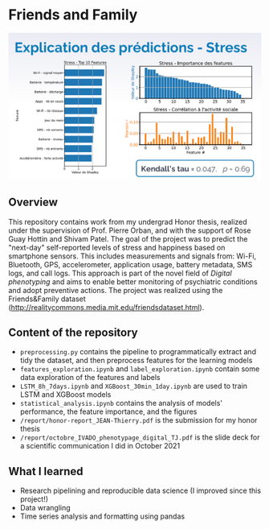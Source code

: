 # Friends and Family
<img src="https://raw.githubusercontent.com/zilto/Honor-Thesis_friends-family/main/docs/header.PNG" alt="drawing"/>

## Overview
This repository contains work from my undergrad Honor thesis, realized under the supervision of Prof. Pierre Orban, and with the support of Rose Guay Hottin and Shivam Patel. The goal of the project was to predict the "next-day" self-reported levels of stress and happiness based on smartphone sensors. This includes measurements and signals from: Wi-Fi, Bluetooth, GPS, accelerometer, application usage, battery metadata, SMS logs, and call logs. This approach is part of the novel field of *Digital phenotyping* and aims to enable better monitoring of psychiatric conditions and adopt preventive actions. The project was realized using the Friends&Family dataset (http://realitycommons.media.mit.edu/friendsdataset.html).

## Content of the repository
- ``preprocessing.py`` contains the pipeline to programmatically extract and tidy the dataset, and then preprocess features for the learning models
- ``features_exploration.ipynb`` and ``label_exploration.ipynb`` contain some data exploration of the features and labels
- ``LSTM_8h_7days.ipynb`` and ``XGBoost_30min_1day.ipynb`` are used to train LSTM and XGBoost models
- ``statistical_analysis.ipynb`` contains the analysis of models' performance, the feature importance, and the figures
- ``/report/honor-report_JEAN-Thierry.pdf`` is the submission for my honor thesis
- ``/report/octobre_IVADO_phenotypage_digital_TJ.pdf`` is the slide deck for a scientific communication I did in October 2021

## What I learned
- Research pipelining and reproducible data science (I improved since this project!)
- Data wrangling
- Time series analysis and formatting using pandas
